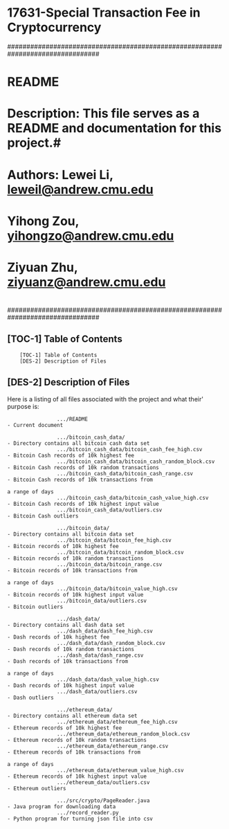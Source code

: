 # 17631-Special Transaction Fee in Cryptocurrency
################################################################################
# README                                                                       #
#                                                                              #
# Description: This file serves as a README and documentation for this project.#
#                                                                              #
# Authors: Lewei Li, <leweil@andrew.cmu.edu>								   #
#		   Yihong Zou, <yihongzo@andrew.cmu.edu>                               #
#          Ziyuan Zhu, <ziyuanz@andrew.cmu.edu>                                #
#                                                                              #
################################################################################

[TOC-1] Table of Contents
--------------------------------------------------------------------------------

        [TOC-1] Table of Contents
        [DES-2] Description of Files

[DES-2] Description of Files
--------------------------------------------------------------------------------

Here is a listing of all files associated with the project and what their'
purpose is:   

                    .../README              			  					- Current document

                    .../bitcoin_cash_data/                					- Directory contains all bitcoin cash data set
                    .../bitcoin_cash_data/bitcoin_cash_fee_high.csv         - Bitcoin Cash records of 10k highest fee
                    .../bitcoin_cash_data/bitcoin_cash_random_block.csv     - Bitcoin Cash records of 10k random transactions
                    .../bitcoin_cash_data/bitcoin_cash_range.csv       		- Bitcoin Cash records of 10k transactions from 
                    															a range of days
                    .../bitcoin_cash_data/bitcoin_cash_value_high.csv       - Bitcoin Cash records of 10k highest input value
                    .../bitcoin_cash_data/outliers.csv      				- Bitcoin Cash outliers

                    .../bitcoin_data/                						- Directory contains all bitcoin data set
                    .../bitcoin_data/bitcoin_fee_high.csv         			- Bitcoin records of 10k highest fee
                    .../bitcoin_data/bitcoin_random_block.csv     			- Bitcoin records of 10k random transactions
                    .../bitcoin_data/bitcoin_range.csv       				- Bitcoin records of 10k transactions from 
                    															a range of days
                    .../bitcoin_data/bitcoin_value_high.csv       			- Bitcoin records of 10k highest input value
                    .../bitcoin_data/outliers.csv      						- Bitcoin outliers

                    .../dash_data/                							- Directory contains all dash data set
                    .../dash_data/dash_fee_high.csv         				- Dash records of 10k highest fee
                    .../dash_data/dash_random_block.csv     				- Dash records of 10k random transactions
                    .../dash_data/dash_range.csv       						- Dash records of 10k transactions from 
                    															a range of days
                    .../dash_data/dash_value_high.csv       				- Dash records of 10k highest input value
                    .../dash_data/outliers.csv      						- Dash outliers

                    .../ethereum_data/                						- Directory contains all ethereum data set
                    .../ethereum_data/ethereum_fee_high.csv         		- Ethereum records of 10k highest fee
                    .../ethereum_data/ethereum_random_block.csv     		- Ethereum records of 10k random transactions
                    .../ethereum_data/ethereum_range.csv       				- Ethereum records of 10k transactions from 
                    															a range of days
                    .../ethereum_data/ethereum_value_high.csv       		- Ethereum records of 10k highest input value
                    .../ethereum_data/outliers.csv      					- Ethereum outliers

                    .../src/crypto/PageReader.java              			- Java program for downloading data
                    .../record_reader.py 									- Python program for turning json file into csv

